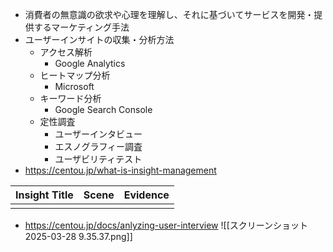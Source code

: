 - 消費者の無意識の欲求や心理を理解し、それに基づいてサービスを開発・提供するマーケティング手法
- ユーザーインサイトの収集・分析方法
	- アクセス解析
		- Google Analytics
	- ヒートマップ分析
		- Microsoft 
	- キーワード分析
		- Google Search Console
	- 定性調査
		- ユーザーインタビュー
		- エスノグラフィー調査
		- ユーザビリティテスト
- https://centou.jp/what-is-insight-management

| Insight Title | Scene | Evidence |
| ------------- | ----- | -------- |
|               |       |          |

- https://centou.jp/docs/anlyzing-user-interview
![[スクリーンショット 2025-03-28 9.35.37.png]]